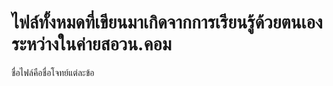 # ไฟล์ทั้งหมดที่เขียนมาเกิดจากการเรียนรู้ด้วยตนเองระหว่างในค่ายสอวน.คอม
ชื่อไฟล์คือชื่อโจทย์แต่ละข้อ
